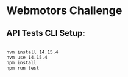# Webmotors Challenge

## API Tests CLI Setup:

```

nvm install 14.15.4
nvm use 14.15.4
npm install
npm run test

```
